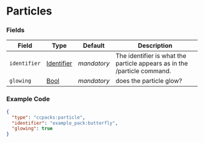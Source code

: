 # Particles

### Fields

   Field   | Type | Default | Description
-----------|------|---------|-------------
`identifier` | [Identifier]() | *mandatory* | The identifier is what the particle appears as in the /particle command.
`glowing` | [Bool]() | *mandatory* | does the particle glow?

### Example Code

```json
{
  "type": "ccpacks:particle",
  "identifier": "example_pack:butterfly",
  "glowing": true
}
```
